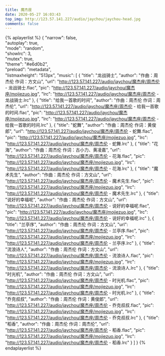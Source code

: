 ```yaml
---
title: 魔杰座
date: 2020-05-27 16:03:43
top_img: http://123.57.141.227/audio/jaychou/jaychou-head.jpg
comments: false
---
```


{% aplayerlist %}
{
    "narrow": false,                          
    "autoplay": true,                         
    "mode": "random",                         
    "showlrc": 3,                             
    "mutex": true,                            
    "theme": "#e6d0b2",	                      
    "preload": "metadata",                    
    "listmaxheight": "513px", 
    "music": [
       {
            "title": "龙战骑士",
            "author": "作曲：周杰伦 作词：方文山",
            "url": "http://123.57.141.227/audio/jaychou/魔杰座/周杰伦 - 龙战骑士.flac",
            "pic": "http://123.57.141.227/audio/jaychou/魔杰座/mojiezuo.jpg",
            "lrc": "http://123.57.141.227/audio/jaychou/魔杰座/周杰伦 - 龙战骑士.lrc"
        },
        {
            "title": "给我一首歌的时间",
            "author": "作曲：周杰伦 作词：周杰伦",
            "url": "http://123.57.141.227/audio/jaychou/魔杰座/周杰伦 - 给我一首歌的时间.flac",
            "pic": "http://123.57.141.227/audio/jaychou/魔杰座/mojiezuo.jpg",
            "lrc": "http://123.57.141.227/audio/jaychou/魔杰座/周杰伦 - 给我一首歌的时间.lrc"
        },
        {
            "title": "蛇舞",
            "author": "作曲：周杰伦 作词：黄俊郎",
            "url": "http://123.57.141.227/audio/jaychou/魔杰座/周杰伦 - 蛇舞.flac",
            "pic": "http://123.57.141.227/audio/jaychou/魔杰座/mojiezuo.jpg",
            "lrc": "http://123.57.141.227/audio/jaychou/魔杰座/周杰伦 - 蛇舞.lrc"
        },
        {
            "title": "花海",
            "author": "作曲：周杰伦 作词：古小力、黄凌嘉",
            "url": "http://123.57.141.227/audio/jaychou/魔杰座/周杰伦 - 花海.flac",
            "pic": "http://123.57.141.227/audio/jaychou/魔杰座/mojiezuo.jpg",
            "lrc": "http://123.57.141.227/audio/jaychou/魔杰座/周杰伦 - 花海.lrc"
        },
        {
            "title": "魔术先生",
            "author": "作曲：周杰伦 作词：方文山",
            "url": "http://123.57.141.227/audio/jaychou/魔杰座/周杰伦 - 魔术先生.flac",
            "pic": "http://123.57.141.227/audio/jaychou/魔杰座/mojiezuo.jpg",
            "lrc": "http://123.57.141.227/audio/jaychou/魔杰座/周杰伦 - 魔术先生.lrc"
        },
        {
            "title": "说好的幸福呢",
            "author": "作曲：周杰伦 作词：方文山",
            "url": "http://123.57.141.227/audio/jaychou/魔杰座/周杰伦 - 说好的幸福呢.flac",
            "pic": "http://123.57.141.227/audio/jaychou/魔杰座/mojiezuo.jpg",
            "lrc": "http://123.57.141.227/audio/jaychou/魔杰座/周杰伦 - 说好的幸福呢.lrc"
        },
        {
            "title": "兰亭序",
            "author": "作曲：周杰伦 作词：方文山",
            "url": "http://123.57.141.227/audio/jaychou/魔杰座/周杰伦 - 兰亭序.flac",
            "pic": "http://123.57.141.227/audio/jaychou/魔杰座/mojiezuo.jpg",
            "lrc": "http://123.57.141.227/audio/jaychou/魔杰座/周杰伦 - 兰亭序.lrc"
        },
        {
            "title": "流浪诗人",
            "author": "作曲：周杰伦 作词：方文山",
            "url": "http://123.57.141.227/audio/jaychou/魔杰座/周杰伦 - 流浪诗人.flac",
            "pic": "http://123.57.141.227/audio/jaychou/魔杰座/mojiezuo.jpg",
            "lrc": "http://123.57.141.227/audio/jaychou/魔杰座/周杰伦 - 流浪诗人.lrc"
        },
        {
            "title": "时光机",
            "author": "作曲：周杰伦 作词：方文山",
            "url": "http://123.57.141.227/audio/jaychou/魔杰座/周杰伦 - 时光机.flac",
            "pic": "http://123.57.141.227/audio/jaychou/魔杰座/mojiezuo.jpg",
            "lrc": "http://123.57.141.227/audio/jaychou/魔杰座/周杰伦 - 时光机.lrc"
        },
        {
            "title": "乔克叔叔",
            "author": "作曲：周杰伦 作词：黄俊郎",
            "url": "http://123.57.141.227/audio/jaychou/魔杰座/周杰伦 - 乔克叔叔.flac",
            "pic": "http://123.57.141.227/audio/jaychou/魔杰座/mojiezuo.jpg",
            "lrc": "http://123.57.141.227/audio/jaychou/魔杰座/周杰伦 - 乔克叔叔.lrc"
        },
        {
            "title": "稻香",
            "author": "作曲：周杰伦 作词：周杰伦",
            "url": "http://123.57.141.227/audio/jaychou/魔杰座/周杰伦 - 稻香.flac",
            "pic": "http://123.57.141.227/audio/jaychou/魔杰座/mojiezuo.jpg",
            "lrc": "http://123.57.141.227/audio/jaychou/魔杰座/周杰伦 - 稻香.lrc"
        }
    ]
}
{% endaplayerlist %}